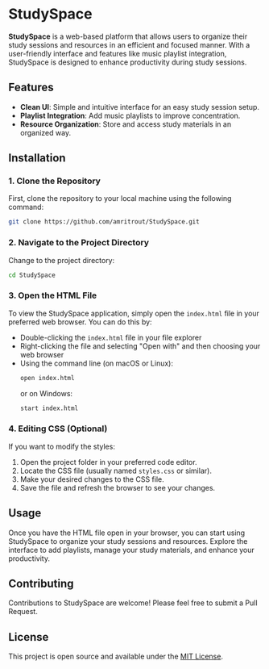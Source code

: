 # StudySpace

**StudySpace** is a web-based platform that allows users to organize their study sessions and resources in an efficient and focused manner. With a user-friendly interface and features like music playlist integration, StudySpace is designed to enhance productivity during study sessions.

## Features

- **Clean UI**: Simple and intuitive interface for an easy study session setup.
- **Playlist Integration**: Add music playlists to improve concentration.
- **Resource Organization**: Store and access study materials in an organized way.

## Installation

### 1. Clone the Repository

First, clone the repository to your local machine using the following command:

```bash
git clone https://github.com/amritrout/StudySpace.git
```

### 2. Navigate to the Project Directory

Change to the project directory:

```bash
cd StudySpace
```

### 3. Open the HTML File

To view the StudySpace application, simply open the `index.html` file in your preferred web browser. You can do this by:

- Double-clicking the `index.html` file in your file explorer
- Right-clicking the file and selecting "Open with" and then choosing your web browser
- Using the command line (on macOS or Linux):
  ```bash
  open index.html
  ```
  or on Windows:
  ```bash
  start index.html
  ```

### 4. Editing CSS (Optional)

If you want to modify the styles:

1. Open the project folder in your preferred code editor.
2. Locate the CSS file (usually named `styles.css` or similar).
3. Make your desired changes to the CSS file.
4. Save the file and refresh the browser to see your changes.

## Usage

Once you have the HTML file open in your browser, you can start using StudySpace to organize your study sessions and resources. Explore the interface to add playlists, manage your study materials, and enhance your productivity.

## Contributing

Contributions to StudySpace are welcome! Please feel free to submit a Pull Request.

## License

This project is open source and available under the [MIT License](LICENSE).
